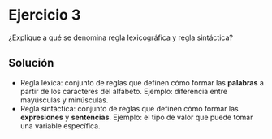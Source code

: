Ejercicio 3
======
¿Explique a qué se denomina regla lexicográfica y regla sintáctica?

Solución
------
* Regla léxica: conjunto de reglas que definen cómo formar las **palabras** a partir de los caracteres del alfabeto. Ejemplo:
 diferencia entre mayúsculas y minúsculas.
 * Regla sintáctica: conjunto de reglas que definen cómo formar las **expresiones** y **sentencias**. Ejemplo: el tipo de valor que puede tomar una variable específica.
